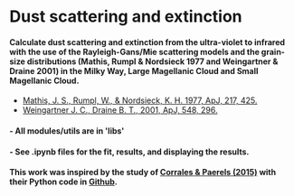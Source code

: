 # Dust scattering and extinction

#### Calculate dust scattering and extinction from the ultra-violet to infrared with the use of the Rayleigh-Gans/Mie scattering models and the grain-size distributions (Mathis, Rumpl & Nordsieck 1977 and Weingartner & Draine 2001) in the Milky Way, Large Magellanic Cloud and Small Magellanic Cloud.

  - [Mathis, J. S., Rumpl, W., & Nordsieck, K. H. 1977, ApJ, 217, 425.](https://ui.adsabs.harvard.edu/abs/1977ApJ...217..425M/abstract)
  - [Weingartner J. C., Draine B. T., 2001, ApJ, 548, 296.](https://ui.adsabs.harvard.edu/abs/2001ApJ...548..296W/abstract)

#### - All modules/utils are in 'libs\'
#### - See .ipynb files for the fit, results, and displaying the results.

#### This work was inspired by the study of [Corrales & Paerels (2015)](http://adsabs.harvard.edu/abs/2015MNRAS.453.1121C) with their Python code in [Github](https://github.com/atomneb/dust).
